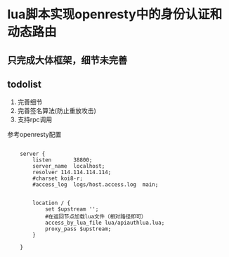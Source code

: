 # lua脚本实现openresty中的身份认证和动态路由

## 只完成大体框架，细节未完善

## todolist

1. 完善细节
2. 完善签名算法(防止重放攻击)
3. 支持rpc调用

参考openresty配置

```
  
    server {
        listen       38800;
        server_name  localhost;
        resolver 114.114.114.114;
        #charset koi8-r;
        #access_log  logs/host.access.log  main;
        
        
        location / {
            set $upstream '';
            #在返回节点加载lua文件（相对路径即可）
            access_by_lua_file lua/apiauthlua.lua;
            proxy_pass $upstream;
        }
        
    }

```
